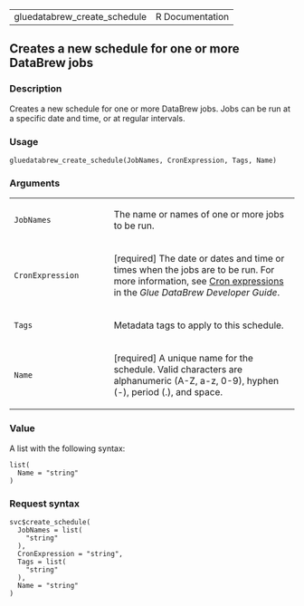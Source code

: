 <table style="width: 100%;">
<tbody>
<tr class="odd">
<td>gluedatabrew_create_schedule</td>
<td style="text-align: right;">R Documentation</td>
</tr>
</tbody>
</table>

## Creates a new schedule for one or more DataBrew jobs

### Description

Creates a new schedule for one or more DataBrew jobs. Jobs can be run at
a specific date and time, or at regular intervals.

### Usage

    gluedatabrew_create_schedule(JobNames, CronExpression, Tags, Name)

### Arguments

<table>
<colgroup>
<col style="width: 35%" />
<col style="width: 65%" />
</colgroup>
<tbody>
<tr class="odd">
<td><code
id="gluedatabrew_create_schedule_:_JobNames">JobNames</code></td>
<td><p>The name or names of one or more jobs to be run.</p></td>
</tr>
<tr class="even">
<td><code
id="gluedatabrew_create_schedule_:_CronExpression">CronExpression</code></td>
<td><p>[required] The date or dates and time or times when the jobs are
to be run. For more information, see <a
href="https://docs.aws.amazon.com/databrew/latest/dg/">Cron
expressions</a> in the <em>Glue DataBrew Developer Guide</em>.</p></td>
</tr>
<tr class="odd">
<td><code id="gluedatabrew_create_schedule_:_Tags">Tags</code></td>
<td><p>Metadata tags to apply to this schedule.</p></td>
</tr>
<tr class="even">
<td><code id="gluedatabrew_create_schedule_:_Name">Name</code></td>
<td><p>[required] A unique name for the schedule. Valid characters are
alphanumeric (A-Z, a-z, 0-9), hyphen (-), period (.), and
space.</p></td>
</tr>
</tbody>
</table>

### Value

A list with the following syntax:

    list(
      Name = "string"
    )

### Request syntax

    svc$create_schedule(
      JobNames = list(
        "string"
      ),
      CronExpression = "string",
      Tags = list(
        "string"
      ),
      Name = "string"
    )
